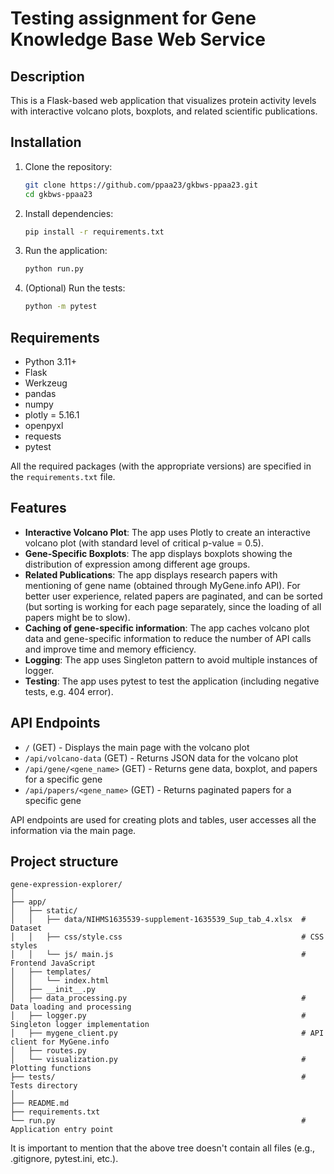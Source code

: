 # Testing assignment for Gene Knowledge Base Web Service

## Description
This is a Flask-based web application that visualizes protein activity levels with interactive volcano plots, boxplots, and related scientific publications.

## Installation

1. Clone the repository:
   ```bash
   git clone https://github.com/ppaa23/gkbws-ppaa23.git
   cd gkbws-ppaa23
   ```

2. Install dependencies:
   ```bash
   pip install -r requirements.txt
   ```

3. Run the application:
   ```bash
   python run.py
   ```

4. (Optional) Run the tests:
   ```bash
   python -m pytest
   ```

## Requirements
- Python 3.11+
- Flask
- Werkzeug
- pandas
- numpy
- plotly = 5.16.1
- openpyxl
- requests
- pytest

All the required packages (with the appropriate versions) are specified in the `requirements.txt` file.

## Features
- **Interactive Volcano Plot**: The app uses Plotly to create an interactive volcano plot (with standard level of critical p-value = 0.5).
- **Gene-Specific Boxplots**: The app displays boxplots showing the distribution of expression among different age groups.
- **Related Publications**: The app displays research papers with mentioning of gene name (obtained through MyGene.info API). For better user experience, related papers are paginated, and can be sorted (but sorting is working for each page separately, since the loading of all papers might be to slow).
- **Caching of gene-specific information**: The app caches volcano plot data and gene-specific information to reduce the number of API calls and improve time and memory efficiency.
- **Logging**: The app uses Singleton pattern to avoid multiple instances of logger.
- **Testing**: The app uses pytest to test the application (including negative tests, e.g. 404 error).

## API Endpoints
- `/` (GET) - Displays the main page with the volcano plot
- `/api/volcano-data` (GET) - Returns JSON data for the volcano plot
- `/api/gene/<gene_name>` (GET) - Returns gene data, boxplot, and papers for a specific gene
- `/api/papers/<gene_name>` (GET) - Returns paginated papers for a specific gene

API endpoints are used for creating plots and tables, user accesses all the information via the main page.

## Project structure
```
gene-expression-explorer/
│
├── app/
│   ├── static/
│   │   ├── data/NIHMS1635539-supplement-1635539_Sup_tab_4.xlsx  # Dataset
│   │   ├── css/style.css                                        # CSS styles
│   │   └── js/ main.js                                          # Frontend JavaScript
│   ├── templates/
│   │   └── index.html                                           
│   ├── __init__.py                                              
│   ├── data_processing.py                                       # Data loading and processing
│   ├── logger.py                                                # Singleton logger implementation
│   ├── mygene_client.py                                         # API client for MyGene.info
│   ├── routes.py                                                
│   └── visualization.py                                         # Plotting functions
├── tests/                                                       # Tests directory
│
├── README.md                                                    
├── requirements.txt                                             
└── run.py                                                       # Application entry point
```

It is important to mention that the above tree doesn't contain all files (e.g., .gitignore, pytest.ini, etc.).